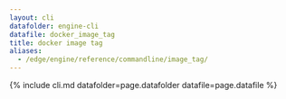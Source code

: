 ```yaml
---
layout: cli
datafolder: engine-cli
datafile: docker_image_tag
title: docker image tag
aliases:
  - /edge/engine/reference/commandline/image_tag/
---
```

<!--
This page is automatically generated from Docker's source code. If you want to
suggest a change to the text that appears here, open a ticket or pull request
in the source repository on GitHub:

https://github.com/docker/cli
-->

{% include cli.md datafolder=page.datafolder datafile=page.datafile %}

